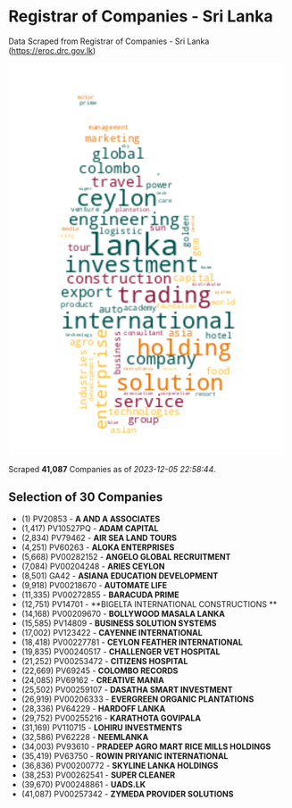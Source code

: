 # Registrar of Companies - Sri Lanka

Data Scraped from Registrar of Companies - Sri Lanka (https://eroc.drc.gov.lk)

![word-cloud](data/word_cloud.png)

Scraped **41,087** Companies as of *2023-12-05 22:58:44*.


## Selection of 30 Companies

* (1) PV20853 - **A AND A ASSOCIATES**
* (1,417) PV10527PQ - **ADAM CAPITAL**
* (2,834) PV79462 - **AIR SEA LAND TOURS**
* (4,251) PV60263 - **ALOKA ENTERPRISES**
* (5,668) PV00282152 - **ANGELO  GLOBAL RECRUITMENT**
* (7,084) PV00204248 - **ARIES CEYLON**
* (8,501) GA42 - **ASIANA EDUCATION DEVELOPMENT**
* (9,918) PV00218670 - **AUTOMATE LIFE**
* (11,335) PV00272855 - **BARACUDA PRIME**
* (12,751) PV14701 - **BIGELTA INTERNATIONAL CONSTRUCTIONS **
* (14,168) PV00209670 - **BOLLYWOOD MASALA LANKA**
* (15,585) PV14809 - **BUSINESS SOLUTION SYSTEMS**
* (17,002) PV123422 - **CAYENNE INTERNATIONAL**
* (18,418) PV00227781 - **CEYLON FEATHER INTERNATIONAL**
* (19,835) PV00240517 - **CHALLENGER VET HOSPITAL**
* (21,252) PV00253472 - **CITIZENS HOSPITAL**
* (22,669) PV69245 - **COLOMBO RECORDS**
* (24,085) PV69162 - **CREATIVE MANIA**
* (25,502) PV00259107 - **DASATHA SMART INVESTMENT**
* (26,919) PV00206333 - **EVERGREEN ORGANIC PLANTATIONS**
* (28,336) PV64229 - **HARDOFF LANKA**
* (29,752) PV00255216 - **KARATHOTA GOVIPALA**
* (31,169) PV110715 - **LOHIRU INVESTMENTS**
* (32,586) PV62228 - **NEEMLANKA**
* (34,003) PV93610 - **PRADEEP AGRO MART RICE MILLS HOLDINGS**
* (35,419) PV63750 - **ROWIN PRIYANIC INTERNATIONAL**
* (36,836) PV00200772 - **SKYLINE LANKA HOLDINGS**
* (38,253) PV00262541 - **SUPER CLEANER**
* (39,670) PV00248861 - **UADS.LK**
* (41,087) PV00257342 - **ZYMEDA PROVIDER SOLUTIONS**